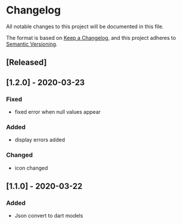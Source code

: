 # Changelog
All notable changes to this project will be documented in this file.

The format is based on [Keep a Changelog](https://keepachangelog.com/en/1.0.0/),
and this project adheres to [Semantic Versioning](https://semver.org/spec/v2.0.0.html).

## [Released]

## [1.2.0] - 2020-03-23

### Fixed
 - fixed error when null values appear

### Added
 - display errors added

### Changed
- icon changed

## [1.1.0] - 2020-03-22
### Added
 - Json convert to dart models